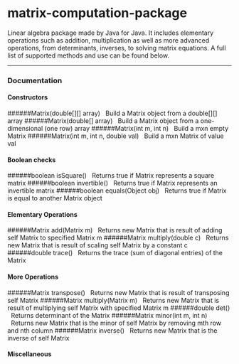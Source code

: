 # matrix-computation-package
Linear algebra package made by Java for Java. It includes elementary operations such as addition, multiplication as well as more advanced operations, from determinants, inverses, to solving matrix equations. A full list of supported methods and use can be found below. 

<hr>

### Documentation
#### Constructors
######Matrix(double[][] array)
&nbsp;&nbsp;Build a Matrix object from a double[][] array
######Matrix(double[] array)
&nbsp;&nbsp;Build a Matrix object from a one-dimensional (one row) array
######Matrix(int m, int n)
&nbsp;&nbsp;Build a mxn empty Matrix
######Matrix(int m, int n, double val)
&nbsp;&nbsp;Build a mxn Matrix of value val
#### Boolean checks
######boolean isSquare()
&nbsp;&nbsp;Returns true if Matrix represents a square matrix
######boolean invertible()
&nbsp;&nbsp;Returns true if Matrix represents an invertible matrix
######boolean equals(Object obj)
&nbsp;&nbsp;Returns true if Matrix is equal to another Matrix object
#### Elementary Operations
######Matrix add(Matrix m)
&nbsp;&nbsp;Returns new Matrix that is result of adding self Matrix to specified Matrix m
######Matrix multiply(double c)
&nbsp;&nbsp;Returns new Matrix that is result of scaling self Matrix by a constant c
######double trace()
&nbsp;&nbsp;Returns the trace (sum of diagonal entries) of the Matrix
#### More Operations
######Matrix transpose()
&nbsp;&nbsp;Returns new Matrix that is result of transposing self Matrix
######Matrix multiply(Matrix m)
&nbsp;&nbsp;Returns new Matrix that is result of multiplying self Matrix with specified Matrix m
######double det()
&nbsp;&nbsp;Returns determinant of the Matrix
######Matrix minor(int m, int n)
&nbsp;&nbsp;Returns new Matrix that is the minor of self Matrix by removing mth row and nth column
######Matrix inverse()
&nbsp;&nbsp;Returns new Matrix that is the inverse of self Matrix
#### Miscellaneous
